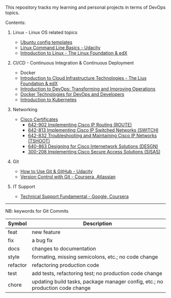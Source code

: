 This repository tracks my learning and personal projects in terms of DevOps topics.

Contents:
1. Linux - Linux OS related topics
    + [Ubuntu config templates](./Linux/Ubuntu_config/)
    + [Linux Command Line Basics - Udacity](./Linux/CLI-Udacity/)
    + [Introduction to Linux - The Linux Foundation & edX](./Linux/Linux-LFS101x.edX/)

2. CI/CD - Continuous Integration & Continuous Deployment
    + Docker
    + [Introduction to Cloud Infrastructure Technologies - The Liux Foundation & edX](CICD/CloudInfra-LFS151x.edX/)
    + [Introduction to DevOps: Transforming and Improving Operations](CICD/IntroDevOps-edX/)
    + [Docker Technologies for DevOps and Developers](CICD/DockerTech-Udemy/)
    + [Introduction to Kubernetes](CICD/IntroKubernetes-edX/)

3. Networking
    + [Cisco Certificates](./Networking/CiscoCert)
        - [642-902 Implementing Cisco IP Routing (ROUTE)](./Networking/CiscoCert/642-902.ROUTE/)
        - [642-813 Implementing Cisco IP Switched Networks (SWITCH)](./Networking/CiscoCert/642-813.SWITCH/)
        - [642-832 Troubleshooting and Maintaining Cisco IP Networks (TSHOOT)](./Networking/CiscoCert/642-832.TSHOOT/)
        - [640-863 Designing for Cisco Internetwork Solutions (DESGN)](./Networking/CiscoCert/640-863.DESGN/)
        - [300-208 Implementing Cisco Secure Access Solutions (SISAS)](./Networking/CiscoCert/300-208.SISAS/)

4. Git
    + [How to Use Git & GitHub - Udacity](./Git/Udacity-Git_GitHub/)
    + [Version Control with Git - Coursera, Atlassian](./Git/VersionControlGit-Coursera/)

5. IT Support
    + [Technical Support Fundamental - Google, Coursera](./ITSupport/TechnicalSupportFundamentals-Google)


------------------------------------

NB: keywords for Git Commits

| Symbol   | Description |
|----------|-------------|
| feat     | new feature |
| fix      | a bug fix |
| docs     | changes to documentation |
| style    | formating, missing semicolons, etc.; no code change |
| refactor | refactoring production code |
| test     | add tests, refactoring test; no production code change |
| chore    | updating build tasks, package manager config, etc.; no production code change |

